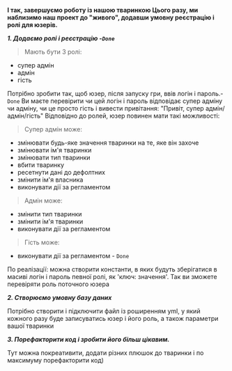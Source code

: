 **І так, завершуємо роботу із нашою тваринкою
Цього разу, ми наблизимо наш проект до "живого", додавши умовну реєстрацію і ролі для юзерів.**

***1. Додаємо ролі і реєстрацію -`Done`***
> Мають бути 3 ролі:
 - супер адмін
 - адмін
 - гість
 
Потрібно зробити так, щоб юзер, після запуску гри, ввів логін і пароль.- `Done`
Ви маєте перевірити чи цей логін і пароль відповідає супер адміну чи адміну, чи це просто гість і вивести привітання: "Привіт, супер адмін/адмін/гість"
Відповідно до ролей, юзер повинен мати такі можливості:
> Супер адмін може:
  - змінювати будь-яке значення тваринки на те, яке він захоче
  - змінювати ім'я тваринки
  - змінювати тип тваринки
  - вбити тваринку
  - ресетнути дані до дефолтних
  - змінити ім'я власника
  - виконувати дії за регламентом
> Адмін може:
  - змінити тип тваринки
  - змінити ім'я тваринки
  - виконувати дії за регламентом
> Гість може:
  - виконувати дії за регламентом - `Done`
  
По реалізації: можна створити константи, в яких будуть зберігатися в масиві логін і пароль певної ролі, як 'ключ: значення'. Так ви зможете перевіряти роль поточного юзера

***2. Створюємо умовну базу даних***

Потрібно створити і підключити файл із роширенням yml, у який кожного разу буде записуватись юзер і його роль, а  також параметри вашої тваринки

***3. Порефакторити код і зробити його більш цікавим.***

Тут можна покреативити, додати різних плюшок до тваринки і по максимуму порефакторити код)
